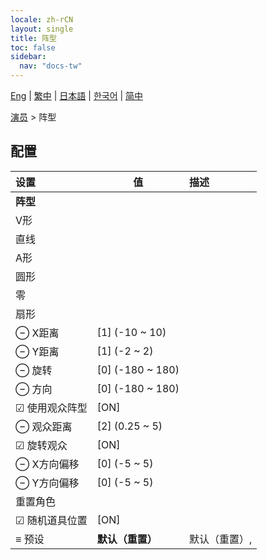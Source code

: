 ```yaml
---
locale: zh-rCN
layout: single
title: 阵型
toc: false
sidebar:
  nav: "docs-tw"
---
```

[Eng](/dancexr/menu/2025.5/actors/formation) | [繁中](/tw/dancexr/menu/2025.5/actors/formation) | [日本語](/jp/dancexr/menu/2025.5/actors/formation) | [한국어](/kr/dancexr/menu/2025.5/actors/formation) | [简中](/zh/dancexr/menu/2025.5/actors/formation)

[演员](../menu#演员) > 阵型

## 配置

| 设置 | 值 | 描述 |
| :--- | --- | :--- |
|  **阵型** || 
|  V形 || 
|  直线 || 
|  A形 || 
|  圆形 || 
|  零 || 
|  扇形 || 
| ⊖ X距离 | [1] (-10 ~ 10) | 
| ⊖ Y距离 | [1] (-2 ~ 2) | 
| ⊖ 旋转 | [0] (-180 ~ 180) | 
| ⊖ 方向 | [0] (-180 ~ 180) | 
| ☑ 使用观众阵型 | [ON] | 
| ⊖ 观众距离 | [2] (0.25 ~ 5) | 
| ☑ 旋转观众 | [ON] | 
| ⊖ X方向偏移 | [0] (-5 ~ 5) | 
| ⊖ Y方向偏移 | [0] (-5 ~ 5) | 
|  重置角色 || 
| ☑ 随机道具位置 | [ON] | 
| ≡ 预设 | **默认（重置）** | 默认（重置）,  |

